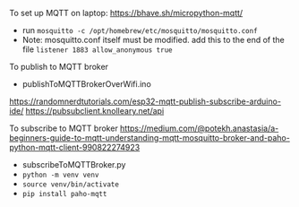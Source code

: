 To set up MQTT on laptop:
https://bhave.sh/micropython-mqtt/
- run ```mosquitto -c /opt/homebrew/etc/mosquitto/mosquitto.conf```
- Note: mosquitto.conf itself must be modified. add this to the end of the file
 ```listener 1883 allow_anonymous true```

To publish to MQTT broker
- publishToMQTTBrokerOverWifi.ino

https://randomnerdtutorials.com/esp32-mqtt-publish-subscribe-arduino-ide/
https://pubsubclient.knolleary.net/api

To subscribe to MQTT broker 
https://medium.com/@potekh.anastasia/a-beginners-guide-to-mqtt-understanding-mqtt-mosquitto-broker-and-paho-python-mqtt-client-990822274923
- subscribeToMQTTBroker.py
- ```python -m venv venv```
- ```source venv/bin/activate```
- ```pip install paho-mqtt```
